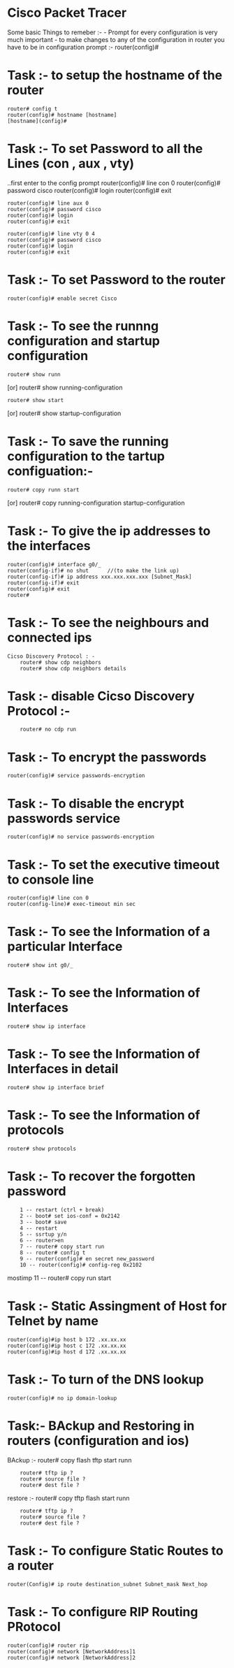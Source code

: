 # Cisco Packet Tracer
Some basic Things to remeber :- 
        - Prompt for every configuration is very much important
        - to make changes to any of the configuration in router you have to be in configuration prompt
            :- router(config)#


# Task :- to setup the hostname of the router
    router# config t
    router(config)# hostname [hostname]
    [hostname](config)#

# Task :- To set Password to all the Lines (con , aux , vty)
..first enter to the config prompt
    router(config)# line con 0
    router(config)# password cisco
    router(config)# login
    router(config)# exit

    router(config)# line aux 0
    router(config)# password cisco
    router(config)# login
    router(config)# exit
    
    router(config)# line vty 0 4
    router(config)# password cisco
    router(config)# login
    router(config)# exit


# Task :- To set Password to the router
    router(config)# enable secret Cisco

# Task :- To see the runnng configuration and startup configuration
    router# show runn
[or]  router# show running-configuration

    router# show start
[or]  router# show startup-configuration

# Task :- To save the running configuration to the tartup configuation:-

    router# copy runn start
[or]  router# copy running-configuration startup-configuration     

# Task :- To give the ip addresses to the interfaces
    
    router(config)# interface g0/_
    router(config-if)# no shut      //(to make the link up)
    router(config-if)# ip address xxx.xxx.xxx.xxx [Subnet_Mask]
    router(config-if)# exit
    router(config)# exit
    router#

# Task :- To see the neighbours and connected ips
    Cicso Discovery Protocol : - 
        router# show cdp neighbors
        router# show cdp neighbors details

# Task :- disable Cicso Discovery Protocol :- 
        router# no cdp run    
    

# Task :- To encrypt the passwords 
    router(config)# service passwords-encryption 

# Task :- To disable the encrypt passwords service
    router(config)# no service passwords-encryption

# Task :- To set the executive timeout to console line
    router(config)# line con 0
    router(config-line)# exec-timeout min sec

# Task :- To see the Information of a particular Interface
    router# show int g0/_
# Task :- To see the Information of Interfaces
    router# show ip interface 
# Task :- To see the Information of Interfaces in detail
    router# show ip interface brief
# Task :- To see the Information of protocols
    router# show protocols

# Task :- To recover the forgotten password 
    
        1 -- restart (ctrl + break)
        2 -- boot# set ios-conf = 0x2142
        3 -- boot# save 
        4 -- restart 
        5 -- ssrtup y/n
        6 -- router>en
        7 -- router# copy start run
        8 -- router# config t
        9 -- router(config)# en secret new_password
        10 -- router(config)# config-reg 0x2102
mostimp 11 -- router# copy run start

# Task :- Static Assingment of Host for Telnet by name
 
    router(config)#ip host b 172 .xx.xx.xx
    router(config)#ip host c 172 .xx.xx.xx
    router(config)#ip host d 172 .xx.xx.xx

# Task :- To turn of the DNS lookup 
    router(config)# no ip domain-lookup 


# Task:-  BAckup and Restoring in routers (configuration and ios)

BAckup :- 
        router# copy flash tftp 
                      start
                      runn
        
        router# tftp ip ?
        router# source file ?
        router# dest file ?
        
restore :- 
        router# copy tftp    flash 
                        start
                        runn
        
        router# tftp ip ?
        router# source file ?
        router# dest file ?

# Task :- To configure Static Routes to a router 

    router(Config)# ip route destination_subnet Subnet_mask Next_hop

# Task :- To configure RIP Routing PRotocol 
    
    router(config)# router rip
    router(config)# network [NetworkAddress]1
    router(config)# network [NetworkAddress]2
